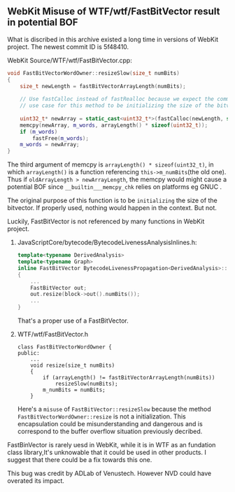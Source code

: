 ## WebKit Misuse of WTF/wtf/FastBitVector result in potential BOF

What is discribed in this archive existed a long time in versions of WebKit project. The newest commit ID is 5f48410.

WebKit Source/WTF/wtf/FastBitVector.cpp:

```c++
void FastBitVectorWordOwner::resizeSlow(size_t numBits)
{
    size_t newLength = fastBitVectorArrayLength(numBits);
    
    // Use fastCalloc instead of fastRealloc because we expect the common
    // use case for this method to be initializing the size of the bitvector.
    
    uint32_t* newArray = static_cast<uint32_t*>(fastCalloc(newLength, sizeof(uint32_t)));
    memcpy(newArray, m_words, arrayLength() * sizeof(uint32_t));
    if (m_words)
        fastFree(m_words);
    m_words = newArray;
}
```

The third argument of memcpy is `arrayLength() * sizeof(uint32_t)`, in which `arrayLength()` is a function referencing `this->m_numBits`(the old one). Thus if `oldArrayLength > newArrayLength`, the memcpy would might cause a potential BOF since `__builtin___memcpy_chk` relies on platforms eg GNUC . 

The original purpose of this function is to be `initializing` the size of the bitvector. If properly used, nothing would happen in the context. But not.



Luckily, FastBitVector is not referenced by many functions in WebKit project.

1. JavaScriptCore/bytecode/BytecodeLivenessAnalysisInlines.h:

   ```c++
   template<typename DerivedAnalysis>
   template<typename Graph>
   inline FastBitVector BytecodeLivenessPropagation<DerivedAnalysis>::getLivenessInfoAtBytecodeOffset(Graph& graph, unsigned bytecodeOffset)
   {
       ...
       FastBitVector out;
       out.resize(block->out().numBits());
       ...
   }
   ```

   That's a proper use of a FastBitVector.

2. WTF/wtf/FastBitVector.h

   ```
   class FastBitVectorWordOwner {
   public:
       ...
       void resize(size_t numBits)
       {
           if (arrayLength() != fastBitVectorArrayLength(numBits))
               resizeSlow(numBits);
           m_numBits = numBits;
       }
   ```

   Here's a `misuse` of `FastBitVector::resizeSlow` because the method `FastBitVectorWordOwner::resize` is not a initialization. This encapsulation could be misunderstanding and dangerous and is correspond to the buffer overflow situation previously decribed. 

FastBinVector is rarely uesd in WebKit, while it is in WTF as an fundation class library,It's unknowable that it could be used in other products. I suggest that there could be a fix towards this one.


This bug was credit by ADLab of Venustech. However NVD could have overated its impact.
